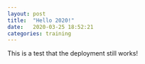 ```yaml
---
layout: post
title:  "Hello 2020!"
date:   2020-03-25 18:52:21
categories: training
---
```

This is a test that the deployment still works! 
